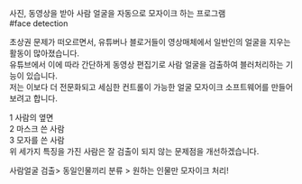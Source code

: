 사진, 동영상을 받아 사람 얼굴을 자동으로 모자이크 하는 프로그램  
#face detection   
  
    
초상권 문제가 떠오르면서, 유튜버나 블로거들이 영상매체에서 일반인의 얼굴을 지우는 활동이 많아졌습니다.  
유튜브에서 이에 따라 간단하게 동영상 편집기로 사람 얼굴을 검출하여 블러처리하는 기능이 있습니다.  
저는 이보다 더 전문화되고 세심한 컨트롤이 가능한 얼굴 모자이크 소프트웨어를 만들어보려고 합니다.  
  
1 사람의 옆면  
2 마스크 쓴 사람  
3 모자를 쓴 사람  
위 세가지 특징을 가진 사람은 잘 검출이 되지 않는 문제점을 개선하겠습니다.  
  
  
사람얼굴 검출> 동일인물끼리 분류 > 원하는 인물만 모자이크 처리!  
